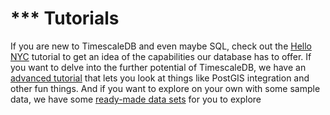 # *** Tutorials

If you are new to TimescaleDB and even maybe SQL, check out the [Hello NYC][] tutorial to get an idea of the capabilities our database has to offer.  If you want to delve into the further potential of TimescaleDB, we have an [advanced tutorial][] that lets you look at things like PostGIS integration and other fun things.  And if you want to explore on your own with some sample data, we have some [ready-made data sets][data sets] for you to explore

[Hello NYC]: /tutorials/tutorial-hello-nyc
[advanced tutorial]: /tutorials/tutorial-advanced
[data sets]: /tutorials/other-sample-datasets
